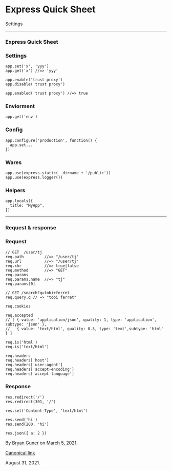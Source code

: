 # Express Quick Sheet

Settings

---

### Express Quick Sheet

### Settings

    app.set('x', 'yyy')
    app.get('x') //=> 'yyy'

    app.enable('trust proxy')
    app.disable('trust proxy')

    app.enabled('trust proxy') //=> true

### Enviorment

    app.get('env')

### Config

    app.configure('production', function() {
      app.set...
    })

### Wares

    app.use(express.static(__dirname + '/public'))
    app.use(express.logger())

### Helpers

    app.locals({
      title: "MyApp",
    })

---

### Request & response

### Request

    // GET  /user/tj
    req.path         //=> "/user/tj"
    req.url          //=> "/user/tj"
    req.xhr          //=> true|false
    req.method       //=> "GET"
    req.params
    req.params.name  //=> "tj"
    req.params[0]

    // GET /search?q=tobi+ferret
    req.query.q // => "tobi ferret"

    req.cookies

    req.accepted
    // [ { value: 'application/json', quality: 1, type: 'application', subtype: 'json' },
    //   { value: 'text/html', quality: 0.5, type: 'text',subtype: 'html' } ]

    req.is('html')
    req.is('text/html')

    req.headers
    req.headers['host']
    req.headers['user-agent']
    req.headers['accept-encoding']
    req.headers['accept-language']

### Response

    res.redirect('/')
    res.redirect(301, '/')

    res.set('Content-Type', 'text/html')

    res.send('hi')
    res.send(200, 'hi')

    res.json({ a: 2 })

By <a href="https://medium.com/@bryanguner" class="p-author h-card">Bryan Guner</a> on [March 5, 2021](https://medium.com/p/8f93762c59ca).

<a href="https://medium.com/@bryanguner/express-quick-sheet-8f93762c59ca" class="p-canonical">Canonical link</a>

August 31, 2021.
